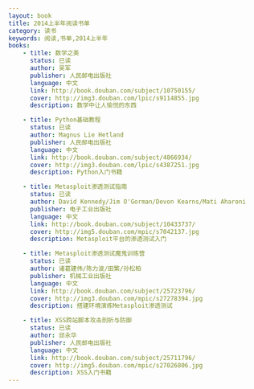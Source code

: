 ```yaml
---
layout: book
title: 2014上半年阅读书单
category: 读书
keywords: 阅读,书单,2014上半年
books: 
    - title: 数学之美
      status: 已读
      author: 吴军
      publisher: 人民邮电出版社
      language: 中文
      link: http://book.douban.com/subject/10750155/
      cover: http://img3.douban.com/lpic/s9114855.jpg
      description: 数学中让人愉悦的东西

    - title: Python基础教程
      status: 已读
      author: Magnus Lie Hetland
      publisher: 人民邮电出版社
      language: 中文
      link: http://book.douban.com/subject/4866934/
      cover: http://img3.douban.com/lpic/s4387251.jpg
      description: Python入门书籍

    - title: Metasploit渗透测试指南
      status: 已读
      author: David Kennedy/Jim O'Gorman/Devon Kearns/Mati Aharoni 
      publisher: 电子工业出版社
      language: 中文
      link: http://book.douban.com/subject/10433737/
      cover: http://img5.douban.com/mpic/s7042137.jpg
      description: Metasploit平台的渗透测试入门

    - title: Metasploit渗透测试魔鬼训练营
      status: 已读
      author: 诸葛建伟/陈力波/田繁/孙松柏
      publisher: 机械工业出版社
      language: 中文
      link: http://book.douban.com/subject/25723796/
      cover: http://img3.douban.com/mpic/s27278394.jpg
      description: 搭建环境演练Metasploit渗透测试

    - title: XSS跨站脚本攻击剖析与防御
      status: 已读
      author: 邱永华
      publisher: 人民邮电出版社
      language: 中文
      link: http://book.douban.com/subject/25711796/
      cover: http://img5.douban.com/mpic/s27026806.jpg
      description: XSS入门书籍
---
```

